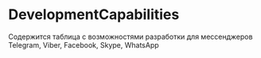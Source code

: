 # DevelopmentCapabilities

Содержится таблица с возможностями разработки для мессенджеров Telegram, Viber, Facebook, Skype, WhatsApp
